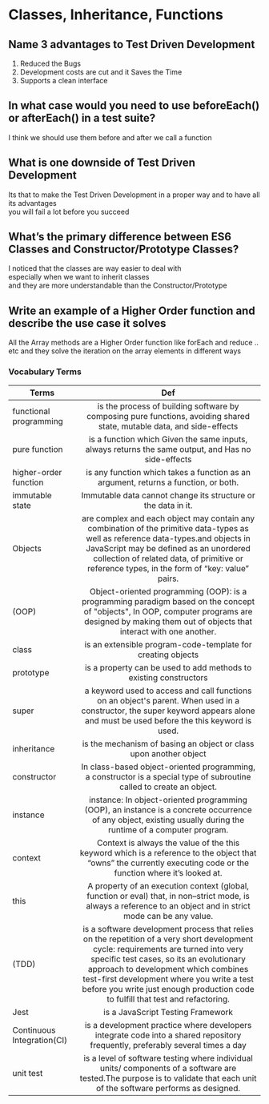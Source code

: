 #  Classes, Inheritance, Functions

## Name 3 advantages to Test Driven Development  
   1. Reduced the Bugs 
   2. Development costs are cut and it Saves the Time 
   3. Supports a clean interface  


## In what case would you need to use beforeEach() or afterEach() in a test suite?  
  I think we should use them before and after we call a function   


## What is one downside of Test Driven Development  
  Its that to make the Test Driven Development in a proper way and to have all its advantages  
  you will fail a lot before you succeed  


## What’s the primary difference between ES6 Classes and Constructor/Prototype Classes?  
  I noticed that the classes are way easier to deal with  
  especially when we want to inherit classes  
  and they are more understandable than the Constructor/Prototype  
  
  
## Write an example of a Higher Order function and describe the use case it solves  
  All the Array methods are a Higher Order function like   forEach and reduce .. etc and they solve the iteration on the array elements in different ways 




### Vocabulary Terms   

| Terms                      | Def           | 
| -------------------------- |:-------------:|
| functional programming     |  is the process of building software by composing pure functions, avoiding shared state, mutable data, and side-effects|
| pure function              | is a function which Given the same inputs, always returns the same output, and Has no side-effects|
| higher-order function      | is any function which takes a function as an argument, returns a function, or both. |
| immutable state            | Immutable data cannot change its structure or the data in it.
| Objects                    | are complex and each object may contain any combination of the primitive data-types as well as reference data-types.and objects in JavaScript may be defined as an unordered collection of related data, of primitive or reference types, in the form of “key: value” pairs. |
| (OOP)                      | Object-oriented programming (OOP): is a programming paradigm based on the concept of "objects", In OOP, computer programs are designed by making them out of objects that interact with one another.  |
| class                      | is an extensible program-code-template for creating objects  |
| prototype                  |  is a property can be used to add methods to existing constructors |
| super                      | a keyword used to access and call functions on an object's parent. When used in a constructor, the super keyword appears alone and must be used before the this keyword is used.     |
| inheritance                | is the mechanism of basing an object or class upon another object    |
| constructor                | In class-based object-oriented programming, a constructor is a special type of subroutine called to create an object.    |
| instance                   | instance: In object-oriented programming (OOP), an instance is a concrete occurrence of any object, existing usually during the runtime of a computer program.    |
| context                    |  Context is always the value of the this keyword which is a reference to the object that “owns” the currently executing code or the function where it’s looked at.    |
| this                       |  A property of an execution context (global, function or eval) that, in non–strict mode, is always a reference to an object and in strict mode can be any value.    |
|(TDD)                       | is a software development process that relies on the repetition of a very short development cycle: requirements are turned into very specific test cases, so its an evolutionary approach to development which combines test-first development where you write a test before you write just enough production code to fulfill that test and refactoring.    |
| Jest                       |  is a JavaScript Testing Framework    |
| Continuous Integration(CI) | is a development practice where developers integrate code into a shared repository frequently, preferably several times a day    |
| unit test                  |  is a level of software testing where individual units/ components of a software are tested.The purpose is to validate that each unit of the software performs as designed.    |





  
